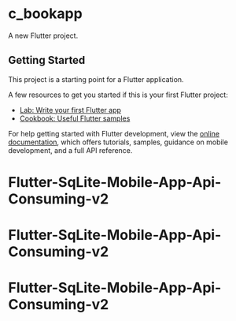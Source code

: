 # c_bookapp

A new Flutter project.

## Getting Started

This project is a starting point for a Flutter application.

A few resources to get you started if this is your first Flutter project:

- [Lab: Write your first Flutter app](https://docs.flutter.dev/get-started/codelab)
- [Cookbook: Useful Flutter samples](https://docs.flutter.dev/cookbook)

For help getting started with Flutter development, view the
[online documentation](https://docs.flutter.dev/), which offers tutorials,
samples, guidance on mobile development, and a full API reference.
# Flutter-SqLite-Mobile-App-Api-Consuming-v2
# Flutter-SqLite-Mobile-App-Api-Consuming-v2
# Flutter-SqLite-Mobile-App-Api-Consuming-v2
